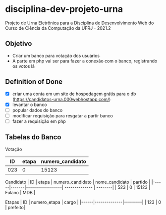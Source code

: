 # disciplina-dev-projeto-urna
Projeto de Urna Eletrônica para a Disciplina de Desenvolvimento Web do Curso de Ciência da Computação da UFRJ - 2021.2



## Objetivo
* Criar um banco para votação dos usuários
* A parte em php vai ser para fazer a conexão com o banco, registrando os votos lá

## Definition of Done
* [x] criar uma conta em um site de hospedagem grátis para o db (https://candidatos-urna.000webhostapp.com/)
* [x] levantar o banco
* [ ] popular dados do banco
* [ ] modificar requisição para resgatar a partir banco
* [ ] fazer a requisição em php

## Tabelas do Banco

Votação

|  ID  | etapa | numero_candidato | 
|------|-------|------------------|
| 023  |   0   |      15123       |


Candidato
|  ID  | etapa | numero_candidato | nome_candidato | partido |
|------|-------|------------------| -------------- | --------|
| 523  |   0   |      15123       |   Fulano       | MDB     |


Etapas
|  ID  | numero_etapa | cargo   | 
|------|--------------|---------|
| 123  |   0          | prefeito|
